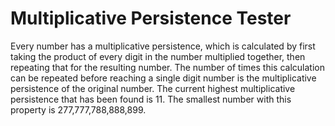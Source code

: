 # Multiplicative Persistence Tester
Every number has a multiplicative persistence,
which is calculated by first taking the product of every digit in the number multiplied together, then repeating that for the resulting number. 
The number of times this calculation can be repeated before reaching a single digit number is the multiplicative persistence of the original number. 
The current highest multiplicative persistence that has been found is 11. 
The smallest number with this property is 277,777,788,888,899.
